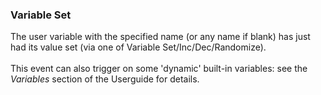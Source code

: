 ### Variable Set

The user variable with the specified name (or any name if blank) has
just had its value set (via one of Variable Set/Inc/Dec/Randomize).\
\
This event can also trigger on some \'dynamic\' built-in variables: see
the *Variables* section of the Userguide for details.
